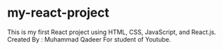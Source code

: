 # my-react-project

This is my first React project using HTML, CSS, JavaScript, and React.js.
<br>
Created By : Muhammad Qadeer
For student of Youtube.
